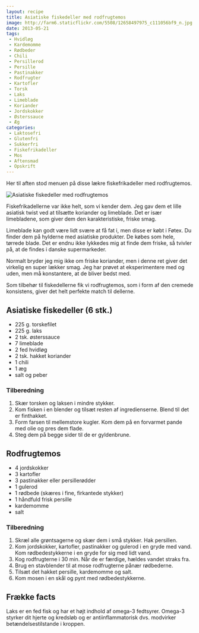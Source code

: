 ```yaml
---
layout: recipe
title: Asiatiske fiskedeller med rodfrugtemos
image: http://farm6.staticflickr.com/5508/12658497975_c111056bf9_n.jpg
date: 2013-05-21
tags:
 - Hvidløg
 - Kardemomme
 - Rødbeder
 - Chili
 - Persillerod
 - Persille
 - Pastinakker
 - Rodfrugter
 - Kartofler
 - Torsk
 - Laks
 - Limeblade
 - Koriander
 - Jordskokker
 - Østerssauce
 - Æg
categories:
 - Laktosefri
 - Glutenfri
 - Sukkerfri
 - Fiskefrikadeller
 - Mos
 - Aftensmad
 - Opskrift
---
```


Her til aften stod menuen på disse lækre fiskefrikadeller med rodfrugtemos.

![Asiatiske fiskedeller med rodfrugtemos](http://farm6.staticflickr.com/5508/12658497975_c111056bf9.jpg)

Fiskefrikadellerne var ikke helt, som vi kender dem. Jeg gav dem et lille
asiatisk twist ved at tilsætte koriander og limeblade. Det er især limebladene,
som giver dem den karakteristiske, friske smag.

Limeblade kan godt være lidt svære at få fat i, men disse er købt i Føtex. Du
finder dem på hylderne med asiatiske produkter. De købes som hele, tørrede
blade. Det er endnu ikke lykkedes mig at finde dem friske, så tvivler på, at de
findes i danske supermarkeder.

Normalt bryder jeg mig ikke om friske koriander, men i denne ret giver det
virkelig en super lækker smag. Jeg har prøvet at eksperimentere med og uden, men
må konstantere, at de bliver bedst med.

Som tilbehør til fiskedellerne fik vi rodfrugtemos, som i form af den cremede
konsistens, giver det helt perfekte match til dellerne.


## Asiatiske fiskedeller (6 stk.)
- 225 g. torskefilet
- 225 g. laks
- 2 tsk. østerssauce
- 7 limeblade
- 2 fed hvidløg
- 2 tsk. hakket koriander
- 1 chili
- 1 æg
- salt og peber

### Tilberedning

1. Skær torsken og laksen i mindre stykker.
2. Kom fisken i en blender og tilsæt resten af ingredienserne. Blend til det er finthakket.
3. Form farsen til mellemstore kugler. Kom dem på en forvarmet pande med olie og pres dem flade.
4.  Steg dem på begge sider til de er gyldenbrune.


## Rodfrugtemos

- 4 jordskokker
- 3 kartofler
- 3 pastinakker eller persillerødder
- 1 gulerod
- 1 rødbede (skæres i fine, firkantede stykker)
- 1 håndfuld frisk persille
- kardemomme
- salt

### Tilberedning

1) Skræl alle grøntsagerne og skær dem i små stykker. Hak persillen.
2) Kom jordskokker, kartofler, pastinakker og gulerod i en gryde med vand. Kom rødbedestykkerne i en gryde for sig med lidt vand.
3) Kog rodfrugterne i 30 min. Når de er færdige, hældes vandet straks fra.
4) Brug en stavblender til at mose rodfrugterne pånær rødbederne.
5) Tilsæt det hakket persille, kardemomme og salt.
6) Kom mosen i en skål og pynt med rødbedestykkerne.

## Frække facts
Laks er en fed fisk og har et højt indhold af omega-3 fedtsyrer. Omega-3 styrker
dit hjerte og kredsløb og er antiinflammatorisk dvs. modvirker
betændelsestilstande i kroppen.
